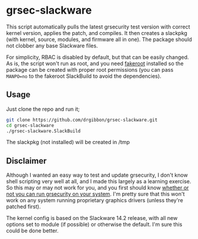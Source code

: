 grsec-slackware
===============
This script automatically pulls the latest grsecurity test version
with correct kernel version, applies the patch, and compiles. It then
creates a slackpkg (with kernel, source, modules, and firmware all in
one). The package should not clobber any base Slackware files.

For simplicity, RBAC is disabled by default, but that can be easily
changed. As is, the script won't run as root, and you need
[fakeroot](https://slackbuilds.org/repository/14.2/system/fakeroot/)
installed so the package can be created with proper root permissions
(you can pass `MANPO=no` to the fakeroot SlackBuild to avoid the
dependencies).

Usage
-----
Just clone the repo and run it;
```sh
git clone https://github.com/drgibbon/grsec-slackware.git
cd grsec-slackware
./grsec-slackware.SlackBuild
```

The slackpkg (not installed) will be created in /tmp

Disclaimer
----------
Although I wanted an easy way to test and update grsecurity, I don't
know shell scripting very well at all, and I made this largely as a
learning exercise. So this may or may not work for you, and you first
should know [whether or not you can run grsecurity on your
system](https://en.wikibooks.org/wiki/Grsecurity). I'm pretty sure
that this won't work on any system running proprietary graphics
drivers (unless they're patched first).

The kernel config is based on the Slackware 14.2 release, with all new
options set to module (if possible) or otherwise the default. I'm sure
this could be done better.
